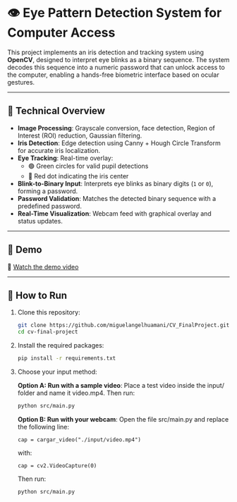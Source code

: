 # 👁️ Eye Pattern Detection System for Computer Access

This project implements an iris detection and tracking system using **OpenCV**, designed to interpret eye blinks as a binary sequence. The system decodes this sequence into a numeric password that can unlock access to the computer, enabling a hands-free biometric interface based on ocular gestures.

---

## 🧠 Technical Overview

- **Image Processing**: Grayscale conversion, face detection, Region of Interest (ROI) reduction, Gaussian filtering.
- **Iris Detection**: Edge detection using Canny + Hough Circle Transform for accurate iris localization.
- **Eye Tracking**: Real-time overlay:
  - 🟢 Green circles for valid pupil detections
  - 🔴 Red dot indicating the iris center
- **Blink-to-Binary Input**: Interprets eye blinks as binary digits (`1` or `0`), forming a password.
- **Password Validation**: Matches the detected binary sequence with a predefined password.
- **Real-Time Visualization**: Webcam feed with graphical overlay and status updates.

---

## 📸 Demo

🎥 [Watch the demo video](demo/video_demo.mp4)

---

## 🚀 How to Run

1. Clone this repository:
   ```bash
   git clone https://github.com/miguelangelhuamani/CV_FinalProject.git
   cd cv-final-project
   ```

2. Install the required packages:
	```bash
	pip install -r requirements.txt
	```

3. Choose your input method:

	**Option A: Run with a sample video**: Place a test video inside the input/ folder and name it video.mp4. Then run:

	```bash
	python src/main.py
	```


	**Option B: Run with your webcam**: Open the file src/main.py and replace the following line:

	`cap = cargar_video("./input/video.mp4")`

	with:

	`cap = cv2.VideoCapture(0)`

	Then run:

	```bash
	python src/main.py
	```
	


